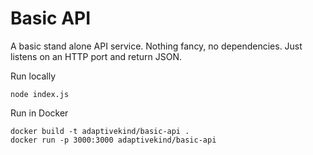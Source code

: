 # Basic API

A basic stand alone API service. Nothing fancy, no dependencies. Just listens on
an HTTP port and return JSON.

Run locally

    node index.js

Run in Docker

    docker build -t adaptivekind/basic-api .
    docker run -p 3000:3000 adaptivekind/basic-api
